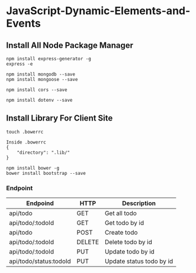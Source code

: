 # JavaScript-Dynamic-Elements-and-Events

## Install All Node Package Manager

```
npm install express-generator -g
express -e

npm install mongodb --save
npm install mongoose --save

npm install cors --save

npm install dotenv --save

```

## Install Library For Client Site

```
touch .bowerrc

Inside .bowerrc
{
    "directory": ".lib/"
}

npm install bower -g
bower install bootstrap --save
```

### Endpoint

| Endpoind                  | HTTP      | Description               |
| ----------                | -----     | ------------              |
| api/todo                  | GET       | Get all todo              |
| api/todo/:todoId          | GET       | Get todo by id            |
| api/todo                  | POST      | Create todo               |
| api/todo/:todoId          | DELETE    | Delete todo by id         |
| api/todo/:todoId          | PUT       | Update todo by id         |
| api/todo/status:todoId    | PUT       | Update status todo by id  |